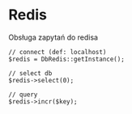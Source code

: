 Redis
=====

Obsługa zapytań do redisa


```
// connect (def: localhost)
$redis = DbRedis::getInstance();

// select db
$redis->select(0);

// query
$redis->incr($key);
```
